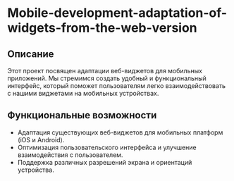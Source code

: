 # Mobile-development-adaptation-of-widgets-from-the-web-version

## Описание
Этот проект посвящен адаптации веб-виджетов для мобильных приложений. Мы стремимся создать удобный и функциональный интерфейс, который поможет пользователям легко взаимодействовать с нашими виджетами на мобильных устройствах.

## Функциональные возможности
- Адаптация существующих веб-виджетов для мобильных платформ (iOS и Android).
- Оптимизация пользовательского интерфейса и улучшение взаимодействия с пользователем.
- Поддержка различных разрешений экрана и ориентаций устройства.
